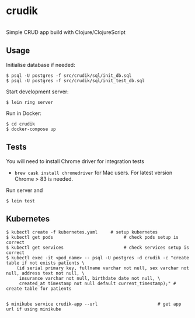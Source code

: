 # crudik
[![<deniskolosov>](https://circleci.com/gh/deniskolosov/crudik.svg?style=shield)](https://app.circleci.com/pipelines/github/deniskolosov/crudik)

Simple CRUD app build with Clojure/ClojureScript


## Usage

Initialise database if needed:

	$ psql -U postgres -f src/crudik/sql/init_db.sql
	$ psql -U postgres -f src/crudik/sql/init_test_db.sql

Start development server:

    $ lein ring server

Run in Docker:

    $ cd crudik	
    $ docker-compose up
    
## Tests

You will need to install Chrome driver for integration tests

  - `brew cask install chromedriver` for Mac users. For latest version Chrome > 83 is needed.

  Run server and

	$ lein test

## Kubernetes

    $ kubectl create -f kubernetes.yaml     # setup kubernetes
    $ kubectl get pods                           # check pods setup is correct
    $ kubectl get services                       # check services setup is correct
    $ kubectl exec -it <pod_name> -- psql -U postgres -d crudik -c "create table if not exists patients \
        (id serial primary key, fullname varchar not null, sex varchar not null, address text not null, \
         insurance varchar not null, birthdate date not null, \
         created_at timestamp not null default current_timestamp);" # create table for patients


    $ minikube service crudik-app --url                       # get app url if using minikube

